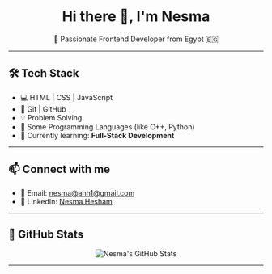 <h1 align="center">Hi there 👋, I'm Nesma</h1>
<p align="center">🚀 Passionate Frontend Developer from Egypt 🇪🇬</p>

---

## 🛠️ Tech Stack
- 💻 HTML | CSS | JavaScript
- 🧩 Git | GitHub
- 💡 Problem Solving
- 🧪 Some Programming Languages (like C++, Python)
- 🌱 Currently learning: **Full-Stack Development**

---

## 📫 Connect with me
- 📧 Email: [nesma@ahh1@gmail.com](mailto:nesma@ahh1@gmail.com)
- 💼 LinkedIn: [Nesma Hesham](https://www.linkedin.com/in/nesmaa-heesham)

---

## 🌟 GitHub Stats
<p align="center">
  <img src="https://github-readme-stats.vercel.app/api?username=Nesma-h&show_icons=true&theme=tokyonight" alt="Nesma's GitHub Stats" />
</p>

---

<!--
**Nesma-h/Nesma-h** is a ✨ _special_ ✨ repository because its `README.md` (this file) appears on your GitHub profile.

You can add:
- 🔭 I’m currently working on ...
- 👯 I’m looking to collaborate on ...
- 🤔 I’m looking for help with ...
- 💬 Ask me about ...
- ⚡ Fun fact: ...
-->
